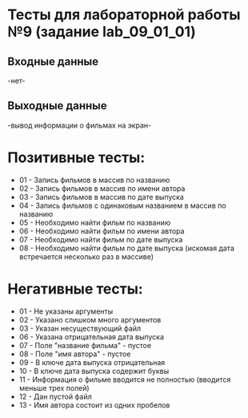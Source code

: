 # Тесты для лабораторной работы №9 (задание lab_09_01_01)

## Входные данные
-нет-

## Выходные данные
-вывод информации о фильмах на экран-

# Позитивные тесты: 
- 01 - Запись фильмов в массив по названию
- 02 - Запись фильмов в массив по имени автора
- 03 - Запись фильмов в массив по дате выпуска
- 04 - Запись фильмов с одинаковым названием в массив по названию
- 05 - Необходимо найти фильм по названию
- 06 - Необходимо найти фильм по имени автора
- 07 - Необходимо найти фильм по дате выпуска
- 08 - Необходимо найти фильм по дате выпуска (искомая дата встречается несколько раз в массиве)

# Негативные тесты:
- 01 - Не указаны аргументы
- 02 - Указано слишком много аргументов
- 03 - Указан несуществующий файл
- 06 - Указана отрицательная дата выпуска
- 07 - Поле "название фильма" - пустое
- 08 - Поле "имя автора" - пустое
- 09 - В ключе дата выпуска отрицательная
- 10 - В ключе дата выпуска содержит буквы
- 11 - Информация о фильме вводится не полностью (вводится меньше трех полей)
- 12 - Дан пустой файл
- 13 - Имя автора состоит из одних пробелов